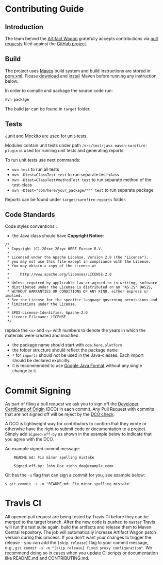 # Contributing Guide

## Introduction

The team behind the [Artifact Wagon](https://github.com/heremaps/here-artifact-maven-wagon) gratefully
accepts contributions via [pull requests](https://help.github.com/articles/about-pull-requests/) filed
against the [GitHub project](https://github.com/heremaps/here-artifact-maven-wagon/pulls).

## Build

The project uses [Maven](https://maven.apache.org/) build system and build instructions are stored 
in [pom.xml](./pom.xml). Please [download](https://maven.apache.org/download.cgi) and 
[install](https://maven.apache.org/install.html) Maven before running any instruction below.

In order to compile and package the source code run:
```bash
mvn package
```

The build jar can be found in `target` folder.

## Tests

[Junit](https://junit.org) and [Mockito](https://site.mockito.org/) are used for unit-tests.

Modules contain unit tests under path `/src/test/java`. `maven-surefire-plugin` is used for running unit 
tests and generating reports.

To run unit tests use next commands:

- `mvn test` to run all tests
- `mvn -Dtest=ClassTest test` to run separate test-class
- `mvn -Dtest=ClassTest#methodTest test` to run separate method of the test-class
- `mvn -Dtest="com/here/your_package/**" test` to run separate package

Reports can be found under `target/surefire-reports` folder.

## Code Standards

Code styles conventions :

- the Java class should have **Copyright Notice**:
```text
/*
 * Copyright (C) 20<x>-20<y> HERE Europe B.V.
 *
 * Licensed under the Apache License, Version 2.0 (the "License");
 * you may not use this file except in compliance with the License.
 * You may obtain a copy of the License at
 *
 *     http://www.apache.org/licenses/LICENSE-2.0
 *
 * Unless required by applicable law or agreed to in writing, software
 * distributed under the License is distributed on an "AS IS" BASIS,
 * WITHOUT WARRANTIES OR CONDITIONS OF ANY KIND, either express or implied.
 * See the License for the specific language governing permissions and
 * limitations under the License.
 *
 * SPDX-License-Identifier: Apache-2.0
 * License-Filename: LICENSE
 */
```
replace the `<x>` and `<y>` with numbers to denote the years in which the materials were created and modified.
- the package name should start with `com.here.platform`
- the folder structure should reflect the package name
- `*` for `imports` should not be used in the Java-classes. Each import should be declared explicitly.
- it is recommended to use [Google Java Format](https://github.com/google/google-java-format) without any single change to it.

# Commit Signing

As part of filing a pull request we ask you to sign off the
[Developer Certificate of Origin](https://developercertificate.org/) (DCO) in each commit.
Any Pull Request with commits that are not signed off will be reject by the
[DCO check](https://probot.github.io/apps/dco/).

A DCO is lightweight way for contributors to confirm that they wrote or otherwise have the right
to submit code or documentation to a project. Simply add `Signed-off-by` as shown in the example below
to indicate that you agree with the DCO.

An example signed commit message:

```
    README.md: Fix minor spelling mistake

    Signed-off-by: John Doe <john.doe@example.com>
```

Git has the `-s` flag that can sign a commit for you, see example below:

`$ git commit -s -m 'README.md: Fix minor spelling mistake'`

# Travis CI
All opened pull request are being tested by Travis CI before they can be merged to the target branch.
After the new code is pushed to `master` Travis will run the test suite again, build the artifacts and release them
to Maven Central repository. The job will automatically increase Artifact Wagon patch version during this process.
If you don't want your changes to trigger the release - you can add the `[skip release]` flag to your commit message,
e.g., `git commit -s -m "[skip release] Fixed proxy configuration"`. We recommend doing so in cases when you update
CI scripts or documentation like README.md and CONTRIBUTING.md.
